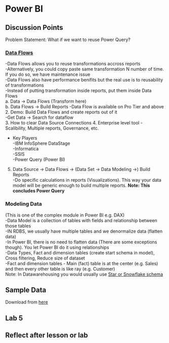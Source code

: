 # Power BI

## Discussion Points  
Problem Statement: What if we want to reuse Power Query?
### [Data Flows](https://docs.microsoft.com/en-us/power-bi/media/service-dataflows-overview/powerbi-dataflows_01.png)  
  -Data Flows allows you to reuse transformations accross reports  
  -Alternatively, you could copy paste same transformation N number of time. If you do so, we have maintenance issue  
  -Data Flows also have performance benifits but the real use is to reusability of transformations  
  -Instead of putting transformation inside reports, put them inside Data Flows  
  a. Data -> Data Flows (Transform here)  
  b. Data Flows -> Build Reports 
  -Data Flow is available on Pro Tier and above    
2. Demo: Build Data Flows and create reports out of it    
  -Get Data -> Search for dataflow  
3. How to clear Data Source Connections
4. Enterprise level tool - Scalibility, Multiple reports, Governance, etc.
  - Key Players  
  -IBM InfoSphere DataStage  
  -Informatica  
  -SSIS  
  -Power Query (Power BI)  
5. Data Source -> Data Flows -> (Data Set -> Data Modeling ->) Build Reports  
  -Do specific calculations in reports (Visualizations). This way your data model will be generic enough to build multiple reports. **Note: This concludes Power Query**  
### Modeling Data  
(This is one of the complex module in Power BI e.g. DAX)  
  -Data Model is a collection of tables with fields and relationship between those tables  
  -IN RDBS, we usually have multiple tables and we denormalize data (flatten data)  
  -In Power BI, there is no need to flatten data (There are some exceptions though). You let Power BI do it using relationships  
  -Data Types, Fact and dimension tables (create start schema in model), Cross filtering, Reduce size of dataset  
  -Fact and dimension tables - Main (fact) table is at the center (e.g. Sales) and then every other table is like ray (e.g. Customer)  
  Note: In Datawarehousing you would usually use [Star or Snowflake schema](https://techdifferences.com/wp-content/uploads/2017/12/Untitled1.jpg)

## Sample Data
Download from [here](https://docs.microsoft.com/en-us/power-bi/create-reports/sample-datasets)

## Lab 5


## Reflect after lesson or lab
